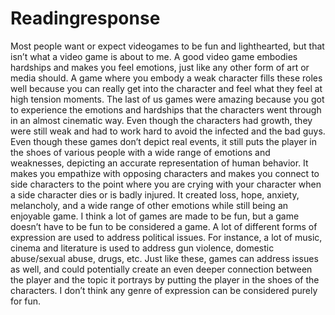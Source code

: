 # Readingresponse

Most people want or expect videogames to be fun and lighthearted, but that isn’t what a video game is about to me.
A good video game embodies hardships and makes you feel emotions, just like any other form of art or media should.
A game where you embody a weak character fills these roles well because you can really get into the character and feel what they feel at high tension moments.
The last of us games were amazing because you got to experience the emotions and hardships that the characters went through in an almost cinematic way.
Even though the characters had growth, they were still weak and had to work hard to avoid the infected and the bad guys.
Even though these games don’t depict real events, it still puts the player in the shoes of various people with a wide range of emotions and weaknesses, depicting an accurate representation of human behavior. 
It makes you empathize with opposing characters and makes you connect to side characters to the point where you are crying with your character when a side character dies or is badly injured. 
It created loss, hope, anxiety, melancholy, and a wide range of other emotions while still being an enjoyable game. 
I think a lot of games are made to be fun, but a game doesn’t have to be fun to be considered a game. A lot of different forms of expression are used to address political issues. 
For instance, a lot of music, cinema and literature is used to address gun violence, domestic abuse/sexual abuse, drugs, etc. 
Just like these, games can address issues as well, and could potentially create an even deeper connection between the player and the topic it portrays by putting the player in the shoes of the characters. 
I don’t think any genre of expression can be considered purely for fun. 
